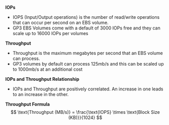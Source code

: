 **IOPs**
- IOPS (Input/Output operations) is the number of read/write operations that can occur per second on an EBS volume. 
- GP3 EBS Volumes come with a default of 3000 IOPs free and they can scale up to 16000 IOPs per volumes

**Throughput**
- Throughput is the maximum megabytes per second that an EBS volume can process.
- GP3 volumes by default can process 125mb/s and this can be scaled up to 1000mb/s at an additional cost 

**IOPs and Throughput Relationship**
- IOPs and Throughput are positively correlated.  An increase in one leads to an increase in the other. 

**Throughput Formula**
$$
\text{Throughput (MB/s)} = \frac{\text{IOPS} \times \text{Block Size (KB)}}{1024}
$$

